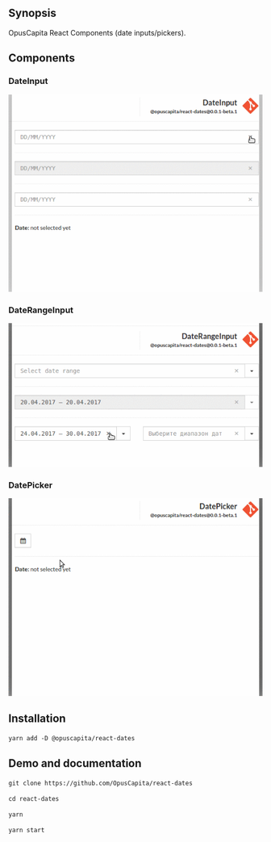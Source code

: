 ## Synopsis

OpusCapita React Components (date inputs/pickers).

## Components

### DateInput

![date-input](./docs/DateInput.gif)

### DateRangeInput

![date-range-input](./docs/DateRangeInput.gif)

### DatePicker

![date-picker](./docs/DatePicker.gif)

## Installation

`yarn add -D @opuscapita/react-dates`

## Demo and documentation

`git clone https://github.com/OpusCapita/react-dates`

`cd react-dates`

`yarn`

`yarn start`
